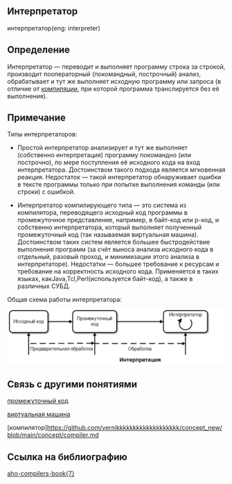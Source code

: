 ## Интерпретатор
интерпретатор(eng: interpreter) 

## Определение
Интерпретатор — переводит и выполняет программу строка за строкой, производит пооператорный (покомандный, построчный) анализ, обрабатывает и тут же выполняет исходную программу или запроса (в отличие от [компиляции](https://github.com/vernikkkkkkkkkkkkkkkkkkk/concept_new/blob/main/concept/compilation%20process.md), при которой программа транслируется без её выполнения).

## Примечание
Типы интерпретаторов:

- Простой интерпретатор анализирует и тут же выполняет (собственно интерпретация) программу покомандно (или построчно), по мере поступления её исходного кода на вход интерпретатора. Достоинством такого подхода является мгновенная реакция. Недостаток — такой интерпретатор обнаруживает ошибки в тексте программы только при попытке выполнения команды (или строки) с ошибкой.

 - Интерпретатор компилирующего типа — это система из компилятора, переводящего исходный код программы в промежуточное представление, например, в байт-код или p-код, и собственно интерпретатора, который выполняет полученный промежуточный код (так называемая виртуальная машина). Достоинством таких систем является большее быстродействие выполнения программ (за счёт выноса анализа исходного кода в отдельный, разовый проход, и минимизации этого анализа в интерпретаторе). Недостатки — большее требование к ресурсам и требование на корректность исходного кода. Применяется в таких языках, какJava,Tcl,Perl(используется байт-код), а также в различных СУБД.

Общая схема работы интерпретатора:

![interpreter](https://github.com/vernikkkkkkkkkkkkkkkkkkk/concept_new/blob/main/images/intepretator.png "Общая схема работы интепретатора")

## Связь с другими понятиями
[промежуточный код](https://github.com/vernikkkkkkkkkkkkkkkkkkk/concept_new/blob/main/concept/byte-code.md)

[виртуальная машина](https://github.com/vernikkkkkkkkkkkkkkkkkkk/concept_new/blob/main/concept/virtual%20machines.md)

[компилятор]https://github.com/vernikkkkkkkkkkkkkkkkkkk/concept_new/blob/main/concept/compiler.md
## Cсылка на библиографию
[aho-compilers-book{7}](https://github.com/vernikkkkkkkkkkkkkkkkkkk/concept_new/blob/main/bibliography/aho-compilers-book%7B7%7D.md)
